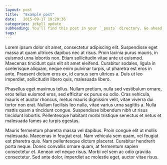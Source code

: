 ```yaml
---
layout: post
title:  "Example post"
date:   2015-09-17 19:20:36
categories: jekyll update
subheading: You’ll find this post in your `_posts` directory. Go ahead and edit it
tags:
---
```

Lorem ipsum dolor sit amet, consectetur adipiscing elit. Suspendisse eget massa at quam ultrices dapibus nec at risus. Proin lacinia purus mauris, in euismod urna lobortis non. Etiam sollicitudin vitae ante ut euismod. Maecenas tincidunt quis elit sit
 amet eleifend. Curabitur sodales, ligula in scelerisque aliquam, neque enim pulvinar turpis, ut pharetra est eros in ante. Praesent dictum eros ex, id cursus sem ultrices a. Duis ut leo imperdiet, sollicitudin libero quis, malesuada libero.

Phasellus eget maximus tellus. Nullam pretium, nulla sed vestibulum ornare, eros tellus euismod eros, sed efficitur ex purus eu odio. Cras vehicula, mauris et auctor rhoncus, metus mauris dignissim velit, vitae viverra dui tortor non erat. Nullam facilisis
 leo nulla, vitae varius urna sagittis a. Nulla mattis quam a tincidunt congue. Suspendisse bibendum nibh ut risus tincidunt lobortis. Pellentesque habitant morbi tristique senectus et netus et malesuada fames ac turpis egestas.

Mauris fermentum pharetra massa vel dapibus. Proin congue elit ut mollis malesuada. Maecenas in feugiat erat. Nam vehicula sem quam, vel feugiat est pharetra quis. Nam pellentesque dictum placerat. Curabitur hendrerit porta neque. Donec convallis ornare
 quam, at fermentum sapien consectetur et. Aenean vel neque risus. Morbi vel sem ac odio gravida consectetur. Sed ante dolor, imperdiet ac molestie eget, auctor vitae risus.
